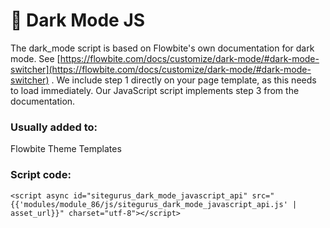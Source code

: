 # 🔹 Dark Mode JS

The dark\_mode script is based on Flowbite's own documentation for dark mode. See [https://flowbite.com/docs/customize/dark-mode/#dark-mode-switcher](https://flowbite.com/docs/customize/dark-mode/#dark-mode-switcher) . We include step 1 directly on your page template, as this needs to load immediately. Our JavaScript script implements step 3 from the documentation.

### Usually added to: <a href="#usually-added-to" id="usually-added-to"></a>

Flowbite Theme Templates

### Script code: <a href="#script-code" id="script-code"></a>

```liquid
<script async id="sitegurus_dark_mode_javascript_api" src="{{'modules/module_86/js/sitegurus_dark_mode_javascript_api.js' | asset_url}}" charset="utf-8"></script>
```
